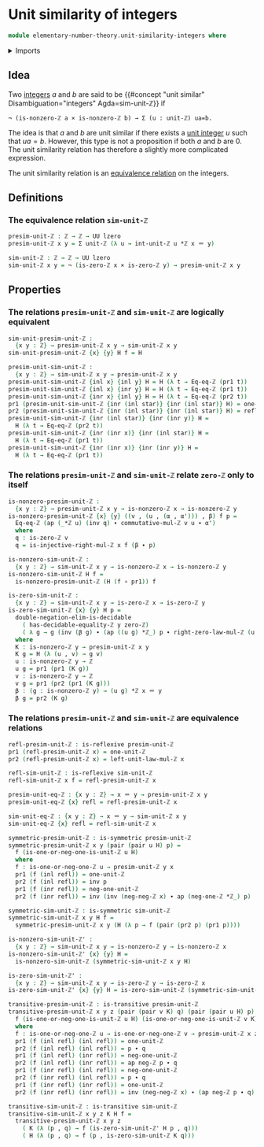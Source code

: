 # Unit similarity of integers

```agda
module elementary-number-theory.unit-similarity-integers where
```

<details><summary>Imports</summary>

```agda
open import elementary-number-theory.equality-integers
open import elementary-number-theory.integers
open import elementary-number-theory.multiplication-integers
open import elementary-number-theory.nonzero-integers
open import elementary-number-theory.unit-integers

open import foundation.action-on-identifications-functions
open import foundation.binary-relations
open import foundation.cartesian-product-types
open import foundation.coproduct-types
open import foundation.decidable-types
open import foundation.dependent-pair-types
open import foundation.function-types
open import foundation.identity-types
open import foundation.negation
open import foundation.unit-type
open import foundation.universe-levels
```

</details>

## Idea

Two [integers](elementary-number-theory.integers.md) $a$ and $b$ are said to be
{{#concept "unit similar" Disambiguation="integers" Agda=sim-unit-ℤ}} if

```text
¬ (is-nonzero-ℤ a × is-nonzero-ℤ b) → Σ (u : unit-ℤ) ua=b.
```

The idea is that $a$ and $b$ are unit similar if there exists a
[unit integer](elementary-number-theory.unit-integers.md) $u$ such that $ua=b$.
However, this type is not a proposition if both $a$ and $b$ are $0$. The unit
similarity relation has therefore a slightly more complicated expression.

The unit similarity relation is an
[equivalence relation](foundation.equivalence-relations.md) on the integers.

## Definitions

### The equivalence relation `sim-unit-ℤ`

```agda
presim-unit-ℤ : ℤ → ℤ → UU lzero
presim-unit-ℤ x y = Σ unit-ℤ (λ u → int-unit-ℤ u *ℤ x ＝ y)

sim-unit-ℤ : ℤ → ℤ → UU lzero
sim-unit-ℤ x y = ¬ (is-zero-ℤ x × is-zero-ℤ y) → presim-unit-ℤ x y
```

## Properties

### The relations `presim-unit-ℤ` and `sim-unit-ℤ` are logically equivalent

```agda
sim-unit-presim-unit-ℤ :
  {x y : ℤ} → presim-unit-ℤ x y → sim-unit-ℤ x y
sim-unit-presim-unit-ℤ {x} {y} H f = H

presim-unit-sim-unit-ℤ :
  {x y : ℤ} → sim-unit-ℤ x y → presim-unit-ℤ x y
presim-unit-sim-unit-ℤ {inl x} {inl y} H = H (λ t → Eq-eq-ℤ (pr1 t))
presim-unit-sim-unit-ℤ {inl x} {inr y} H = H (λ t → Eq-eq-ℤ (pr1 t))
presim-unit-sim-unit-ℤ {inr x} {inl y} H = H (λ t → Eq-eq-ℤ (pr2 t))
pr1 (presim-unit-sim-unit-ℤ {inr (inl star)} {inr (inl star)} H) = one-unit-ℤ
pr2 (presim-unit-sim-unit-ℤ {inr (inl star)} {inr (inl star)} H) = refl
presim-unit-sim-unit-ℤ {inr (inl star)} {inr (inr y)} H =
  H (λ t → Eq-eq-ℤ (pr2 t))
presim-unit-sim-unit-ℤ {inr (inr x)} {inr (inl star)} H =
  H (λ t → Eq-eq-ℤ (pr1 t))
presim-unit-sim-unit-ℤ {inr (inr x)} {inr (inr y)} H =
  H (λ t → Eq-eq-ℤ (pr1 t))
```

### The relations `presim-unit-ℤ` and `sim-unit-ℤ` relate `zero-ℤ` only to itself

```agda
is-nonzero-presim-unit-ℤ :
  {x y : ℤ} → presim-unit-ℤ x y → is-nonzero-ℤ x → is-nonzero-ℤ y
is-nonzero-presim-unit-ℤ {x} {y} ((v , (u , (α , α'))) , β) f p =
  Eq-eq-ℤ (ap (_*ℤ u) (inv q) ∙ commutative-mul-ℤ v u ∙ α')
  where
  q : is-zero-ℤ v
  q = is-injective-right-mul-ℤ x f (β ∙ p)

is-nonzero-sim-unit-ℤ :
  {x y : ℤ} → sim-unit-ℤ x y → is-nonzero-ℤ x → is-nonzero-ℤ y
is-nonzero-sim-unit-ℤ H f =
  is-nonzero-presim-unit-ℤ (H (f ∘ pr1)) f

is-zero-sim-unit-ℤ :
  {x y : ℤ} → sim-unit-ℤ x y → is-zero-ℤ x → is-zero-ℤ y
is-zero-sim-unit-ℤ {x} {y} H p =
  double-negation-elim-is-decidable
    ( has-decidable-equality-ℤ y zero-ℤ)
    ( λ g → g (inv (β g) ∙ (ap ((u g) *ℤ_) p ∙ right-zero-law-mul-ℤ (u g))))
  where
  K : is-nonzero-ℤ y → presim-unit-ℤ x y
  K g = H (λ (u , v) → g v)
  u : is-nonzero-ℤ y → ℤ
  u g = pr1 (pr1 (K g))
  v : is-nonzero-ℤ y → ℤ
  v g = pr1 (pr2 (pr1 (K g)))
  β : (g : is-nonzero-ℤ y) → (u g) *ℤ x ＝ y
  β g = pr2 (K g)
```

### The relations `presim-unit-ℤ` and `sim-unit-ℤ` are equivalence relations

```agda
refl-presim-unit-ℤ : is-reflexive presim-unit-ℤ
pr1 (refl-presim-unit-ℤ x) = one-unit-ℤ
pr2 (refl-presim-unit-ℤ x) = left-unit-law-mul-ℤ x

refl-sim-unit-ℤ : is-reflexive sim-unit-ℤ
refl-sim-unit-ℤ x f = refl-presim-unit-ℤ x

presim-unit-eq-ℤ : {x y : ℤ} → x ＝ y → presim-unit-ℤ x y
presim-unit-eq-ℤ {x} refl = refl-presim-unit-ℤ x

sim-unit-eq-ℤ : {x y : ℤ} → x ＝ y → sim-unit-ℤ x y
sim-unit-eq-ℤ {x} refl = refl-sim-unit-ℤ x

symmetric-presim-unit-ℤ : is-symmetric presim-unit-ℤ
symmetric-presim-unit-ℤ x y (pair (pair u H) p) =
  f (is-one-or-neg-one-is-unit-ℤ u H)
  where
  f : is-one-or-neg-one-ℤ u → presim-unit-ℤ y x
  pr1 (f (inl refl)) = one-unit-ℤ
  pr2 (f (inl refl)) = inv p
  pr1 (f (inr refl)) = neg-one-unit-ℤ
  pr2 (f (inr refl)) = inv (inv (neg-neg-ℤ x) ∙ ap (neg-one-ℤ *ℤ_) p)

symmetric-sim-unit-ℤ : is-symmetric sim-unit-ℤ
symmetric-sim-unit-ℤ x y H f =
  symmetric-presim-unit-ℤ x y (H (λ p → f (pair (pr2 p) (pr1 p))))

is-nonzero-sim-unit-ℤ' :
  {x y : ℤ} → sim-unit-ℤ x y → is-nonzero-ℤ y → is-nonzero-ℤ x
is-nonzero-sim-unit-ℤ' {x} {y} H =
  is-nonzero-sim-unit-ℤ (symmetric-sim-unit-ℤ x y H)

is-zero-sim-unit-ℤ' :
  {x y : ℤ} → sim-unit-ℤ x y → is-zero-ℤ y → is-zero-ℤ x
is-zero-sim-unit-ℤ' {x} {y} H = is-zero-sim-unit-ℤ (symmetric-sim-unit-ℤ x y H)

transitive-presim-unit-ℤ : is-transitive presim-unit-ℤ
transitive-presim-unit-ℤ x y z (pair (pair v K) q) (pair (pair u H) p) =
  f (is-one-or-neg-one-is-unit-ℤ u H) (is-one-or-neg-one-is-unit-ℤ v K)
  where
  f : is-one-or-neg-one-ℤ u → is-one-or-neg-one-ℤ v → presim-unit-ℤ x z
  pr1 (f (inl refl) (inl refl)) = one-unit-ℤ
  pr2 (f (inl refl) (inl refl)) = p ∙ q
  pr1 (f (inl refl) (inr refl)) = neg-one-unit-ℤ
  pr2 (f (inl refl) (inr refl)) = ap neg-ℤ p ∙ q
  pr1 (f (inr refl) (inl refl)) = neg-one-unit-ℤ
  pr2 (f (inr refl) (inl refl)) = p ∙ q
  pr1 (f (inr refl) (inr refl)) = one-unit-ℤ
  pr2 (f (inr refl) (inr refl)) = inv (neg-neg-ℤ x) ∙ (ap neg-ℤ p ∙ q)

transitive-sim-unit-ℤ : is-transitive sim-unit-ℤ
transitive-sim-unit-ℤ x y z K H f =
  transitive-presim-unit-ℤ x y z
    ( K (λ (p , q) → f (is-zero-sim-unit-ℤ' H p , q)))
    ( H (λ (p , q) → f (p , is-zero-sim-unit-ℤ K q)))
```
